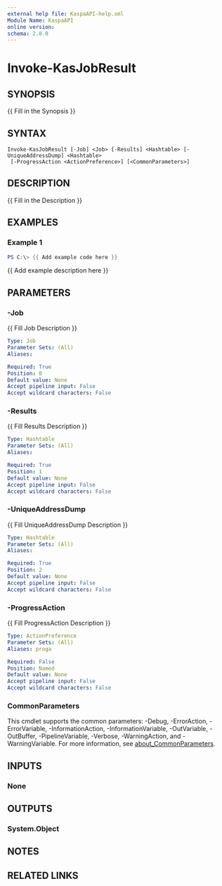 ```yaml
---
external help file: KaspaAPI-help.xml
Module Name: KaspaAPI
online version:
schema: 2.0.0
---
```


# Invoke-KasJobResult

## SYNOPSIS
{{ Fill in the Synopsis }}

## SYNTAX

```
Invoke-KasJobResult [-Job] <Job> [-Results] <Hashtable> [-UniqueAddressDump] <Hashtable>
 [-ProgressAction <ActionPreference>] [<CommonParameters>]
```

## DESCRIPTION
{{ Fill in the Description }}

## EXAMPLES

### Example 1
```powershell
PS C:\> {{ Add example code here }}
```

{{ Add example description here }}

## PARAMETERS

### -Job
{{ Fill Job Description }}

```yaml
Type: Job
Parameter Sets: (All)
Aliases:

Required: True
Position: 0
Default value: None
Accept pipeline input: False
Accept wildcard characters: False
```

### -Results
{{ Fill Results Description }}

```yaml
Type: Hashtable
Parameter Sets: (All)
Aliases:

Required: True
Position: 1
Default value: None
Accept pipeline input: False
Accept wildcard characters: False
```

### -UniqueAddressDump
{{ Fill UniqueAddressDump Description }}

```yaml
Type: Hashtable
Parameter Sets: (All)
Aliases:

Required: True
Position: 2
Default value: None
Accept pipeline input: False
Accept wildcard characters: False
```

### -ProgressAction
{{ Fill ProgressAction Description }}

```yaml
Type: ActionPreference
Parameter Sets: (All)
Aliases: proga

Required: False
Position: Named
Default value: None
Accept pipeline input: False
Accept wildcard characters: False
```

### CommonParameters
This cmdlet supports the common parameters: -Debug, -ErrorAction, -ErrorVariable, -InformationAction, -InformationVariable, -OutVariable, -OutBuffer, -PipelineVariable, -Verbose, -WarningAction, and -WarningVariable. For more information, see [about_CommonParameters](http://go.microsoft.com/fwlink/?LinkID=113216).

## INPUTS

### None

## OUTPUTS

### System.Object
## NOTES

## RELATED LINKS
